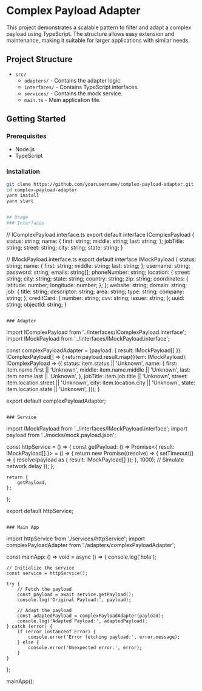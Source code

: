 # Complex Payload Adapter

This project demonstrates a scalable pattern to filter and adapt a complex payload using TypeScript.
The structure allows easy extension and maintenance, making it suitable for larger applications with similar needs.

## Project Structure

- `src/`
  - `adapters/` - Contains the adapter logic.
  - `interfaces/` - Contains TypeScript interfaces.
  - `services/` - Contains the mock service.
  - `main.ts` - Main application file.

## Getting Started

### Prerequisites

- Node.js
- TypeScript

### Installation

```bash
git clone https://github.com/yourusername/complex-payload-adapter.git
cd complex-payload-adapter
yarn install
yarn start


## Usage
### Interfaces
```
// IComplexPayload.interface.ts
export default interface IComplexPayload {
    status: string;
    name: {
        first: string;
        middle: string;
        last: string;
    };
    jobTitle: string;
    street: string;
    city: string;
    state: string;
}

// IMockPayload.interface.ts
export default interface IMockPayload {
    status: string;
    name: {
        first: string;
        middle: string;
        last: string;
    };
    username: string;
    password: string;
    emails: string[];
    phoneNumber: string;
    location: {
        street: string;
        city: string;
        state: string;
        country: string;
        zip: string;
        coordinates: {
            latitude: number;
            longitude: number;
        };
    };
    website: string;
    domain: string;
    job: {
        title: string;
        descriptor: string;
        area: string;
        type: string;
        company: string;
    };
    creditCard: {
        number: string;
        cvv: string;
        issuer: string;
    };
    uuid: string;
    objectId: string;
}
```

### Adapter
```
import IComplexPayload from '../interfaces/IComplexPayload.interface';
import IMockPayload from '../interfaces/IMockPayload.interface';

const complexPayloadAdapter = (payload: { result: IMockPayload[] }): IComplexPayload[] => {
    return payload.result.map((item: IMockPayload): IComplexPayload => ({
        status: item.status || 'Unknown',
        name: {
            first: item.name.first || 'Unknown',
            middle: item.name.middle || 'Unknown',
            last: item.name.last || 'Unknown',
        },
        jobTitle: item.job.title || 'Unknown',
        street: item.location.street || 'Unknown',
        city: item.location.city || 'Unknown',
        state: item.location.state || 'Unknown',
    }));
}

export default complexPayloadAdapter;
```

### Service
```
import IMockPayload from '../interfaces/IMockPayload.interface';
import payload from '../mocks/mock.payload.json';

const httpService = () => {
    const getPayload: () => Promise<{ result: IMockPayload[] }> = () => {
        return new Promise((resolve) => {
            setTimeout(() => {
                resolve(payload as { result: IMockPayload[] });
            }, 1000); // Simulate network delay
        });
    };

    return {
        getPayload,
    };
};

export default httpService;
```

### Main App
```
import httpService from './services/httpService';
import complexPayloadAdapter from './adapters/complexPayloadAdapter';

const mainApp: () => void = async () => {
    console.log('hola');

    // Initialize the service
    const service = httpService();

    try {
        // Fetch the payload
        const payload = await service.getPayload();
        console.log('Original Payload:', payload);

        // Adapt the payload
        const adaptedPayload = complexPayloadAdapter(payload);
        console.log('Adapted Payload:', adaptedPayload);
    } catch (error) {
        if (error instanceof Error) {
            console.error('Error fetching payload:', error.message);
        } else {
            console.error('Unexpected error:', error);
        }
    }
};

mainApp();
```
